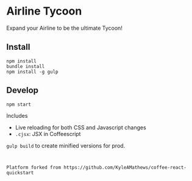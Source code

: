 Airline Tycoon
=======================

Expand your Airline to be the ultimate Tycoon!

## Install

```
npm install
bundle install
npm install -g gulp
```

## Develop

```
npm start
```

Includes
- Live reloading for both CSS and Javascript changes
- `.cjsx`: JSX in Coffeescript

`gulp build` to create minified versions for prod.


```


Platform forked from https://github.com/KyleAMathews/coffee-react-quickstart

